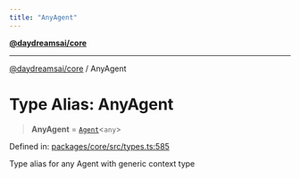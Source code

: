 ```yaml
---
title: "AnyAgent"
---
```


[**@daydreamsai/core**](./api-reference.md)

***

[@daydreamsai/core](./api-reference.md) / AnyAgent

# Type Alias: AnyAgent

> **AnyAgent** = [`Agent`](./Agent.md)\<`any`\>

Defined in: [packages/core/src/types.ts:585](https://github.com/dojoengine/daydreams/blob/cade502c379b7b9e103832026447c86310638fce/packages/core/src/types.ts#L585)

Type alias for any Agent with generic context type

